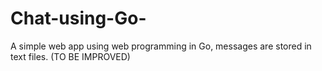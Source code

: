 # Chat-using-Go-
A simple web app using web programming in Go, messages are stored in text files. (TO BE IMPROVED)
